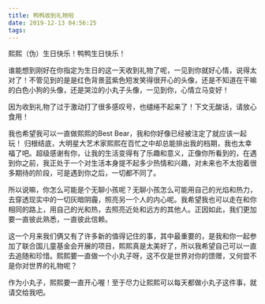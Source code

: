 ```yaml
---
title: 鸭鸭收到礼物啦
date: 2019-12-13 04:56:25
tags:
---
```

熙熙（伪）生日快乐！鸭鸭生日快乐！

谁能想到刚好在你指定为生日的这一天收到礼物了呢，一见到你就好心情，说得太对了！不管见到的是是红色背景蓝紫色短发笑得很开心的头像，还是不知道在干嘛的白色小狗的头像，还是哭泣的小丸子头像，一见到你，心情立马变好！

因为收到礼物了过于激动打了很多感叹号，也缱绻不起来了！下文无酸话，请放心食用！

我也希望我可以一直做熙熙的Best Bear，我和你好像已经被注定了就应该一起玩！ 归根结底，大明星大艺术家熙熙在百忙之中却总能排出我的档期，我也太幸福了吧。超级感谢有你，让我的生活变得有了乐趣和意义，正像你所看到的，在遇到你之前，我正处于一个对生活本身提不起多少热情和兴趣，对未来也不太抱着很多期待的阶段，可是遇到你之后，一切都不同了。

所以说嘛，你怎么可能是个无聊小孩呢？无聊小孩怎么可能用自己的光焰和热力，去穿透现实中的一切灰暗阴霾，照亮另一个人的内心呢。我希望我也可以走在和你相同的路上，用自己的光和热，去照亮近处和远方的其他人。正因如此，我们更加要一直彼此熟悉，一直彼此信赖。

这一个月来我们俩又有了许多新的值得记住的事，其中最重要的，是我和你一起参加了联合国儿童基金会开展的项目，熙熙真是太美好了，所以我希望自己可以一直去追随和珍惜。熙熙要一直做一个小丸子呀，这不仅是世界对你的馈赠，又何尝不是你对世界的礼物呢？

作为小丸子，熙熙要一直开心喔！至于尽力让熙熙可以每天都做小丸子这件事，就请交给我吧。
